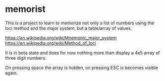 memorist
========

This is a project to learn to memorize not only a list of numbers
using the loci method and the major system, but a table/array
of values.

https://en.wikipedia.org/wiki/Mnemonic_major_system
https://en.wikipedia.org/wiki/Method_of_loci

It is in beta state and does for now nothing more than
display a 4x5 array of three digit numbers.

On pressing space the array is hidden, on pressing ESC is becomes
visible again.
